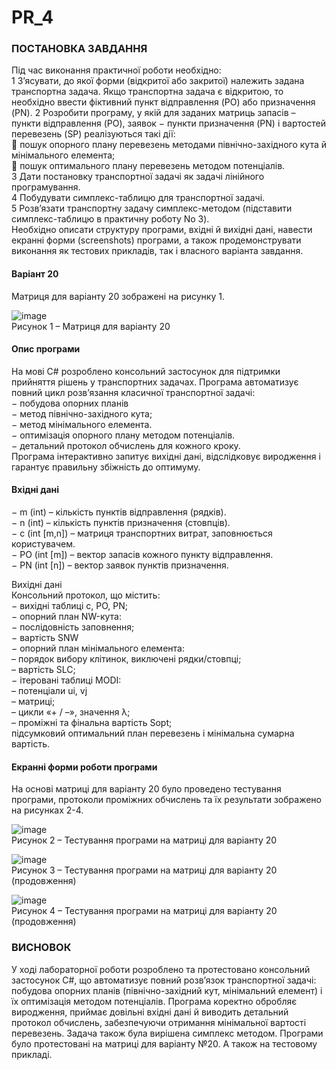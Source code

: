 # PR_4

### ПОСТАНОВКА ЗАВДАННЯ

Під час виконання практичної роботи необхідно:  
1	З’ясувати, до якої форми (відкритої або закритої) належить задана транспортна задача. Якщо транспортна задача є відкритою, то необхідно ввести фіктивний пункт відправлення (PO) або призначення (PN). 
2	Розробити програму, у якій для заданих матриць запасів – пункти відправлення (PO), заявок − пункти призначення (PN) і вартостей перевезень (SP) реалізуються такі дії:  
	пошук опорного плану перевезень методами північно-західного кута й мінімального елемента;  
	пошук оптимального плану перевезень методом потенціалів.  
3	Дати постановку транспортної задачі як задачі лінійного програмування.  
4	Побудувати симплекс-таблицю для транспортної задачі.  
5	Розв’язати транспортну задачу симплекс-методом (підставити симплекс-таблицю в практичну роботу No 3).  
Необхідно описати структуру програми, вхідні й вихідні дані, навести екранні форми (screenshots) програми, а також продемонструвати виконання як тестових прикладів, так і власного варіанта завдання.  

#### Варіант 20

Матриця для варіанту 20 зображені на рисунку 1.  

![image](https://github.com/user-attachments/assets/307c0da7-c077-4f5c-b7c7-20c58d10b587)  
Рисунок 1 – Матриця для варіанту 20  


#### Опис програми

На мові C# розроблено консольний застосунок для підтримки прийняття рішень у транспортних задачах. Програма автоматизує повний цикл розв’язання класичної транспортної задачі:  
−	побудова опорних планів  
−	метод північно-західного кута;  
−	метод мінімального елемента.  
−	оптимізація опорного плану методом потенціалів.  
−	детальний протокол обчислень для кожного кроку.  
Програма інтерактивно запитує вихідні дані, відслідковує виродження і гарантує правильну збіжність до оптимуму.  

#### Вхідні дані  
−	m (int) – кількість пунктів відправлення (рядків).  
−	n (int) – кількість пунктів призначення (стовпців).  
−	c (int [m,n]) – матриця транспортних витрат, заповнюється користувачем.  
−	PO (int [m]) – вектор запасів кожного пункту відправлення.  
−	PN (int [n]) – вектор заявок пунктів призначення.  

Вихідні дані  
Консольний протокол, що містить:  
−	вихідні таблиці c, PO, PN;  
−	опорний план NW-кута:  
−	послідовність заповнення;  
−	 вартість SNW  
−	опорний план мінімального елемента:  
–	порядок вибору клітинок, виключені рядки/стовпці;  
–	вартість SLC;  
−	ітеровані таблиці MODI:  
–	потенціали ui, vj  
–	матриці;  
–	цикли «+ / –», значення λ;  
–	проміжні та фінальна вартість Sopt;  
підсумковий оптимальний план перевезень і мінімальна сумарна вартість.  

#### Екранні форми роботи програми

На основі матриці для варіанту 20 було проведено тестування програми, протоколи проміжних обчислень та їх результати зображено на рисунках 2-4.  

![image](https://github.com/user-attachments/assets/d4fb1fc9-6c4b-43ca-b37b-72f85ebfdf7d)  
Рисунок 2 – Тестування програми на матриці для варіанту 20  

![image](https://github.com/user-attachments/assets/19957499-a5de-420f-929b-674eb4b0bc45)  
Рисунок 3 – Тестування програми на матриці для варіанту 20 (продовження)  

![image](https://github.com/user-attachments/assets/914fbb40-9838-4d91-93b2-ce3c4c795d6e)  
Рисунок 4 – Тестування програми на матриці для варіанту 20 (продовження)  

### ВИСНОВОК

У ході лабораторної роботи розроблено та протестовано консольний застосунок C#, що автоматизує повний розв’язок транспортної задачі: побудова опорних планів (північно-західний кут, мінімальний елемент) і їх оптимізація методом потенціалів. Програма коректно обробляє виродження, приймає довільні вхідні дані й виводить детальний протокол обчислень, забезпечуючи отримання мінімальної вартості перевезень. Задача також була вирішена симплекс методом. Програми було протестовані на матриці для варіанту №20. А також на тестовому прикладі.
